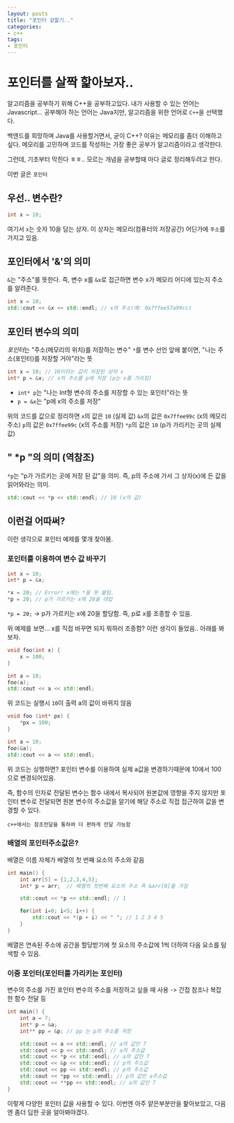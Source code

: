 ```yaml
---
layout: posts
title: "포인터 겉핥기.."
categories:
- c++
tags:
- 포인터
---
```


# 포인터를 살짝 핥아보자..
알고리즘을 공부하기 위해 C++을 공부하고있다.
내가 사용할 수 있는 언어는 Javascript...
공부해야 하는 언어는 Java지만, 알고리즘을 위한 언어로 `C++`을 선택했다.

백엔드를 희망하며 Java를 사용할거면서, 굳이 C++?
이유는 메모리를 좀더 이해하고싶다.
메모리를 고민하며 코드를 작성하는 가장 좋은 공부가 알고리즘이라고 생각한다.

그런데, 기초부터 막힌다 ㅎㅎ.. 모르는 개념을 공부할때 마다 글로 정리해두려고 한다.

이번 글은 `포인터`


## 우선.. 변수란?
```cpp
int x = 10;
```

여기서 `x`는 숫자 10을 담는 상자.
이 상자는 메모리(컴퓨터의 저장공간) 어딘가에 `주소`를 가지고 있음.

## 포인터에서 '&'의 의미
`&`는 "주소"를 뜻한다.
즉, 변수 x를 `&x`로 접근하면 변수 x가 메모리 어디에 있는지
주소를 알려준다.

```cpp
int x = 10;
std::cout << &x << std::endl; // x의 주소(예: 0x7ffee57a99cc)
```

## 포인터 변수의 의미
*포인터*는 "주소(메모리의 위치)를 저장하는 변수"
`*`를 변수 선언 앞에 붙이면, "나는 주소(포인터)를 저장할 거야"라는 뜻

```cpp
int x = 10; // 10이라는 값이 저장된 상자 x
int* p = &x; // x의 주소를 p에 저장 (p는 x를 가리킴)
```

- `int* p`는 "나는 Int형 변수의 주소를 저장할 수 있는 포인터"라는 뜻
- `p = &x`는 "p에 x의 주소를 저장"

위의 코드를 값으로 정리하면
`x`의 값은 `10` (실제 값)
`&x`의 값은 `0x7ffee99c` (x의 메모리 주소)
`p`의 값은 `0x7ffee99c` (x의 주소를 저장)
`*p`의 값은 `10` (p가 가리키는 곳의 실제 값)

## " *p "의 의미 (역참조)
`*p`는 "p가 가르키는 곳에 저장 된 값"을 의미.
즉, p의 주소에 가서 그 상자(x)에 든 값을 읽어와라는 의미.

```cpp
std::cout << *p << std::endl; // 10 (x의 값)
```

## 이런걸 어따써?
이런 생각으로 포인터 예제를 몇개 찾아봄.

### 포인터를 이용하여 변수 값 바꾸기
```cpp
int x = 10;
int* p = &x;

*x = 20; // Error! x에는 *을 못 붙임.
*p = 20; // p가 가르키는 x에 20을 대입
```

`*p = 20;` -> p가 가르키는 x에 20을 할당함.
즉, p로 x를 조종할 수 있음.

위 예제를 보면... x를 직접 바꾸면 되지 뭐하러 조종함?
이런 생각이 들었음.. 아래를 봐보자.

```cpp
void foo(int x) {
    x = 100;
}

int a = 10;
foo(a);
std::cout << a << std::endl;
```
위 코드는 실행시 `10`이 출력
a의 값이 바뀌지 않음

```cpp
void foo (int* px) {
    *px = 100;
}

int a = 10;
foo(&a);
std::cout << a << std::endl;
```
위 코드는 싱행하면? 포인터 변수를 이용하여 실제 a값을 변경하기때문에
10에서 100으로 변경되어있음.

즉, 함수의 인자로 전달된 변수는 함수 내에서 복사되어 원본값에 영향을 주지 않지만 포인터 변수로 전달되면 원본 변수의 주소값을 알기에 해당 주소로 직접 접근하여 값을 변경할 수 있다.

`c++에서는 참조전달을 통하여 더 편하게 전달 가능함`

### 배열의 포인터주소값은?

배열은 이름 자체가 배열의 첫 번째 요소의 주소와 같음

```cpp
int main() {
    int arr[5] = {1,2,3,4,5};
    int* p = arr;  // 배열의 첫번째 요소의 주소 즉 &arr[0]을 가짐

    std::cout << *p << std::endl; // 1

    for(int i=0; i<5; i++) {
        std::cout << *(p + i) << " "; // 1 2 3 4 5
    }
}
```

배열은 연속된 주소에 공간을 할당받기에
첫 요소의 주소값에 1씩 더하여 다음 요소를 탐색할 수 있음.

### 이중 포인터(포인터를 가리키는 포인터)

변수의 주소를 가진 포인터 변수의 주소를 저장하고 싶을 때 사용
-> 간접 참조나 복잡한 함수 전달 등

```cpp
int main() {
    int a = 7;
    int* p = &a;
    int** pp = &p; // pp 는 p의 주소를 저장

    std::cout << a << std::endl; // a의 값인 7
    std::cout << p << std::endl; // a의 주소값
    std::cout << *p << std::endl; // a의 값인 7
    std::cout << &p << std::endl; // p의 주소값
    std::cout << pp << std::endl; // p의 주소값
    std::cout << *pp << std::endl; // p의 값인 a주소값
    std::cout << **pp << std::endl; // a의 값인 7
}
```

이렇게 다양한 포인터 값을 사용할 수 있다.
이번엔 아주 얕은부분만을 핥아보았고,
다음엔 좀더 딥한 곳을 알아봐야겠다.